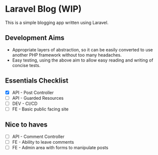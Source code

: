# Laravel Blog (WIP)

This is a simple blogging app written using Laravel.

## Development Aims

- Appropriate layers of abstraction, so it can be easily converted to use another PHP framework without too many headaches.
- Easy testing, using the above aim to allow easy reading and writing of concise tests.

## Essentials Checklist

- [X] API - Post Controller
- [ ] API - Guarded Resources
- [ ] DEV - CI/CD
- [ ] FE - Basic public facing site

## Nice to haves

- [ ] API - Comment Controller
- [ ] FE - Ability to leave comments
- [ ] FE - Admin area with forms to manipulate posts

